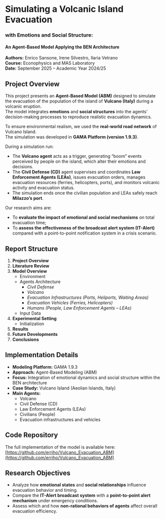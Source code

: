 # Simulating a Volcanic Island Evacuation  
### with Emotions and Social Structure:  
#### An Agent-Based Model Applying the BEN Architecture  

**Authors:** Enrico Sansone, Irene Silvestro, Ilaria Vetrano  
**Course:** Econophysics and MAS Laboratory  
**Date:** September 2025 – Academic Year 2024/25  



##  Project Overview  

This project presents an **Agent-Based Model (ABM)** designed to simulate the evacuation of the population of the island of **Vulcano (Italy)** during a volcanic eruption.  
The model integrates **emotions** and **social structures** into the agents’ decision-making processes to reproduce realistic evacuation dynamics.  

To ensure environmental realism, we used the **real-world road network** of Vulcano Island.  
The simulation was developed in **GAMA Platform (version 1.9.3)**.  

During a simulation run:
- The **Volcano agent** acts as a trigger, generating “boom” events perceived by people on the island, which alter their emotions and decisions.  
- The **Civil Defense (CD)** agent supervises and coordinates **Law Enforcement Agents (LEAs)**, issues evacuation orders, manages evacuation resources (ferries, helicopters, ports), and monitors volcanic activity and evacuation status.  
- The simulation ends once the civilian population and LEAs safely reach **Milazzo’s port**.  

Our research aims are:
- To **evaluate the impact of emotional and social mechanisms** on total evacuation time;  
- To **assess the effectiveness of the broadcast alert system (IT-Alert)** compared with a point-to-point notification system in a crisis scenario.  



## Report Structure  

1. **Project Overview**  
2. **Literature Review**  
3. **Model Overview**  
   - Environment
   - Agents Architecture 
     - *Civil Defense*  
     - *Volcano*  
     - *Evacuation Infrastructures (Ports, Heliports, Waiting Areas)*  
     - *Evacuation Vehicles (Ferries, Helicopters)*  
     - *Humans (People, Law Enforcement Agents – LEAs)*  
   - Input Data  
4. **Experimental Setting**  
   - Initialization
5. **Results**  
6. **Future Developments**  
7. **Conclusions**




##  Implementation Details  

- **Modeling Platform:** GAMA 1.9.3  
- **Approach:** Agent-Based Modeling (ABM)  
- **Focus:** Integration of emotional dynamics and social structure within the BEN architecture  
- **Case Study:** Vulcano Island (Aeolian Islands, Italy)  
- **Main Agents:**  
  - Volcano  
  - Civil Defense (CD)  
  - Law Enforcement Agents (LEAs)  
  - Civilians (People)  
  - Evacuation infrastructures and vehicles  



##  Code Repository  

The full implementation of the model is available here:  
 [https://github.com/erriho/Vulcano_Evacuation_ABM](https://github.com/erriho/Vulcano_Evacuation_ABM)



##  Research Objectives  

- Analyze how **emotional states** and **social relationships** influence evacuation behavior and timing.  
- Compare the **IT-Alert broadcast system** with a **point-to-point alert mechanism** under emergency conditions.  
- Assess which and how **non-rational behaviors of agents** affect overall evacuation efficiency.


